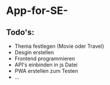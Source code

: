 # App-for-SE-

## Todo's:

* Thema festlegen (Movie oder Travel)
* Desgin erstellen
* Frontend programmieren
* API's einbinden in js Datei
* PWA erstellen zum Testen
* ...
